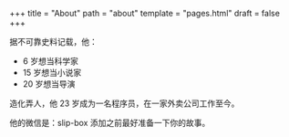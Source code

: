 +++
title = "About"
path = "about"
template = "pages.html"
draft = false
+++

据不可靠史料记载，他：
- 6 岁想当科学家
- 15 岁想当小说家
- 20 岁想当导演

造化弄人，他 23 岁成为一名程序员，在一家外卖公司工作至今。

他的微信是：slip-box 添加之前最好准备一下你的故事。
